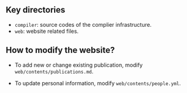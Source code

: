 Key directories
---------------

- `compiler`: source codes of the complier infrastructure.
- `web`: website related files.

How to modify the website?
--------------------------

- To add new or change existing publication, modify `web/contents/publications.md`.

- To update personal information, modify `web/contents/people.yml`.
